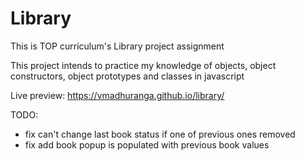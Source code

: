 # Library

This is TOP curriculum's Library project assignment

This project intends to practice my knowledge of objects,
object constructors, object prototypes and classes in javascript

Live preview: https://vmadhuranga.github.io/library/

TODO:

- fix can't change last book status if one of previous ones removed
- fix add book popup is populated with previous book values
